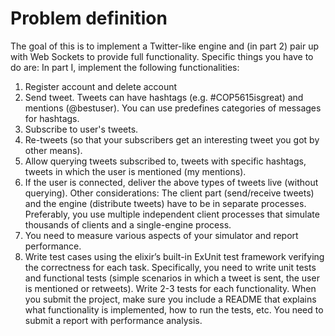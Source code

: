 # Problem definition

The goal of this is to implement a Twitter-like engine and (in
part 2) pair up with Web Sockets to provide full functionality.
Specific things you have to do are:
In part I, implement the following functionalities:

1. Register account and delete account
2. Send tweet. Tweets can have hashtags (e.g. #COP5615isgreat) and mentions
   (@bestuser). You can use predefines categories of messages for hashtags.
3. Subscribe to user's tweets.
4. Re-tweets (so that your subscribers get an interesting tweet you got by other
   means).
5. Allow querying tweets subscribed to, tweets with specific hashtags, tweets in
   which the user is mentioned (my mentions).
6. If the user is connected, deliver the above types of tweets live (without querying).
   Other considerations:
   The client part (send/receive tweets) and the engine (distribute tweets) have to be
   in separate processes. Preferably, you use multiple independent client processes
   that simulate thousands of clients and a single-engine process.
7. You need to measure various aspects of your simulator and report performance.
8. Write test cases using the elixir’s built-in ExUnit test framework verifying the
   correctness for each task. Specifically, you need to write unit tests and functional
   tests (simple scenarios in which a tweet is sent, the user is mentioned or retweets).
   Write 2-3 tests for each functionality.
   When you submit the project, make sure you include a README that explains what
   functionality is implemented, how to run the tests, etc. You need to submit a report
   with performance analysis.
